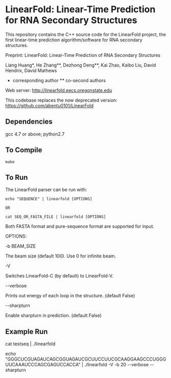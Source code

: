 # LinearFold: Linear-Time Prediction for RNA Secondary Structures
This repository contains the C++ source code for the LinearFold project, the first linear-time prediction algorithm/software for RNA secondary structures.

Preprint: LinearFold: Linear-Time Prediction of RNA Secondary Structures

Liang Huang*, He Zhang**, Dezhong Deng**, Kai Zhao, Kaibo Liu, David Hendrix, David Mathews

* corresponding author
** co-second authors

Web server: http://linearfold.eecs.oregonstate.edu

This codebase replaces the now deprecated version: https://github.com/abentu0101/LinearFold

## Dependencies
gcc 4.7 or above; 
python2.7


## To Compile
```
make
```

## To Run
The LinearFold parser can be run with:
```
echo "SEQUENCE" | linearfold [OPTIONS]

OR

cat SEQ_OR_FASTA_FILE | linearfold [OPTIONS]
```
Both FASTA format and pure-sequence format are supported for input.

OPTIONS:

-b BEAM_SIZE

The beam size (default 100). Use 0 for infinite beam.

-V

Switches LinearFold-C (by default) to LinearFold-V.

--verbose

Prints out energy of each loop in the structure. (default False)

--sharpturn

Enable sharpturn in prediction. (default False)

## Example Run

cat testseq | ./linearfold 

echo "GGGCUCGUAGAUCAGCGGUAGAUCGCUUCCUUCGCAAGGAAGCCCUGGGUUCAAAUCCCAGCGAGUCCACCA" | ./linearfold -V -b 20 --verbose --sharpturn
